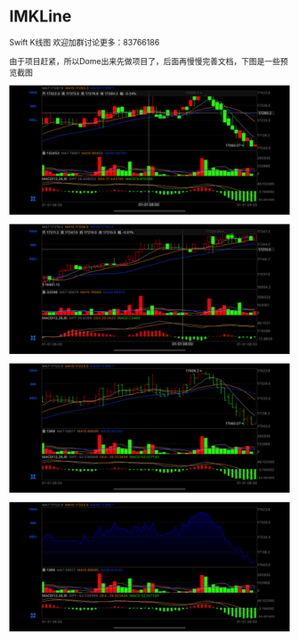 # IMKLine
Swift K线图
欢迎加群讨论更多：83766186

由于项目赶紧，所以Dome出来先做项目了，后面再慢慢完善文档，下图是一些预览截图

![IMKLine运行截图](https://github.com/GitHub-Life/IMKLine/raw/master/picture/screenshot0.png)

![IMKLine运行截图](https://github.com/GitHub-Life/IMKLine/raw/master/picture/screenshot1.png)

![IMKLine运行截图](https://github.com/GitHub-Life/IMKLine/raw/master/picture/screenshot2.png)

![IMKLine运行截图](https://github.com/GitHub-Life/IMKLine/raw/master/picture/screenshot3.png)
